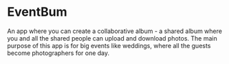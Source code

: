 # EventBum
An app where you can create a collaborative album - a shared album where you and all the shared    people can upload and download photos. The main purpose of this app is for big events like weddings,    where all the guests become photographers for one day. 
